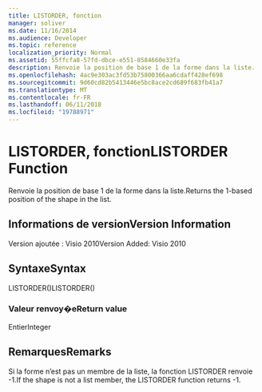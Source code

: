```yaml
---
title: LISTORDER, fonction
manager: soliver
ms.date: 11/16/2014
ms.audience: Developer
ms.topic: reference
localization_priority: Normal
ms.assetid: 55ffcfa8-57fd-dbce-e551-8584660e33fa
description: Renvoie la position de base 1 de la forme dans la liste.
ms.openlocfilehash: 4ac9e303ac3fd53b75800366aa6cdaff428ef698
ms.sourcegitcommit: 9d60cd82b5413446e5bc8ace2cd689f683fb41a7
ms.translationtype: MT
ms.contentlocale: fr-FR
ms.lasthandoff: 06/11/2018
ms.locfileid: "19788971"
---
```

# <a name="listorder-function"></a><span data-ttu-id="0bb70-103">LISTORDER, fonction</span><span class="sxs-lookup"><span data-stu-id="0bb70-103">LISTORDER Function</span></span>

<span data-ttu-id="0bb70-104">Renvoie la position de base 1 de la forme dans la liste.</span><span class="sxs-lookup"><span data-stu-id="0bb70-104">Returns the 1-based position of the shape in the list.</span></span>
  
## <a name="version-information"></a><span data-ttu-id="0bb70-105">Informations de version</span><span class="sxs-lookup"><span data-stu-id="0bb70-105">Version Information</span></span>

<span data-ttu-id="0bb70-106">Version ajoutée : Visio 2010</span><span class="sxs-lookup"><span data-stu-id="0bb70-106">Version Added: Visio 2010</span></span> 
  
## <a name="syntax"></a><span data-ttu-id="0bb70-107">Syntaxe</span><span class="sxs-lookup"><span data-stu-id="0bb70-107">Syntax</span></span>

<span data-ttu-id="0bb70-108">LISTORDER()</span><span class="sxs-lookup"><span data-stu-id="0bb70-108">LISTORDER()</span></span>
  
### <a name="return-value"></a><span data-ttu-id="0bb70-109">Valeur renvoy�e</span><span class="sxs-lookup"><span data-stu-id="0bb70-109">Return value</span></span>

<span data-ttu-id="0bb70-110">Entier</span><span class="sxs-lookup"><span data-stu-id="0bb70-110">Integer</span></span>
  
## <a name="remarks"></a><span data-ttu-id="0bb70-111">Remarques</span><span class="sxs-lookup"><span data-stu-id="0bb70-111">Remarks</span></span>

<span data-ttu-id="0bb70-112">Si la forme n’est pas un membre de la liste, la fonction LISTORDER renvoie -1.</span><span class="sxs-lookup"><span data-stu-id="0bb70-112">If the shape is not a list member, the LISTORDER function returns -1.</span></span>
  

